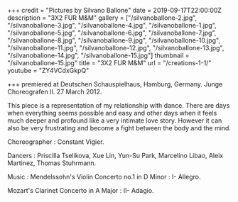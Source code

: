 +++
credit = "Pictures by Silvano Ballone"
date = 2019-09-17T22:00:00Z
description = "3X2 FUR M&M"
gallery = ["/silvanoballone-2.jpg", "/silvanoballone-3.jpg", "/silvanoballone-4.jpg", "/silvanoballone-1.jpg", "/silvanoballone-5.jpg", "/silvanoballone-6.jpg", "/silvanoballone-7.jpg", "/silvanoballone-8.jpg", "/silvanoballone-9.jpg", "/silvanoballone-10.jpg", "/silvanoballone-11.jpg", "/silvanoballone-12.jpg", "/silvanoballone-13.jpg", "/silvanoballone-14.jpg", "/silvanoballone-15.jpg"]
thumbnail = "/silvanoballone-15.jpg"
title = "3X2 FUR M&M"
url = "/creations-1-1/"
youtube = "ZY4VCdxGkpQ"

+++
premiered at Deutschen Schauspielhaus, Hamburg, Germany. Junge Choreografen II. 27 March 2012.

This piece is a representation of my relationship with dance. There are days when everything seems possible and easy and other days when it feels much deeper and profound like a very intimate love story. However it can also be very frustrating and become a fight between the body and the mind.

Choreographer : Constant Vigier.

Dancers : Priscilla Tselikova, Xue Lin, Yun-Su Park, Marcelino Libao, Aleix Martinez, Thomas Stuhrmann.

Music : Mendelssohn's Violin Concerto no.1 in D Minor : I- Allegro.

Mozart's Clarinet Concerto in A Major : II- Adagio.